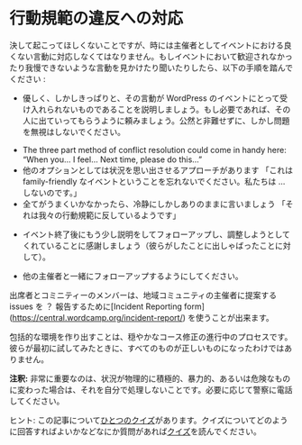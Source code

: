 <!-- Responding to Code of Conduct Violations -->
行動規範の違反への対応
========================================

<!-- We wish it would never happen, but sometimes as organizers we have to respond to bad behavior at our events. If you see or hear about any behavior that is making the event less welcoming or more intolerant, then please take the following steps: -->
決して起こってほしくないことですが、時には主催者としてイベントにおける良くない言動に対応しなくてはなりません。もしイベントにおいて歓迎されなかったり我慢できないような言動を見かけたり聞いたりしたら、以下の手順を踏んでください :

<!-- *   Kindly but firmly explain that the behavior is unacceptable at WordPress events; if necessary, ask the person to leave. Do not shame them publicly, but also do not ignore the issue. -->
*   優しく、しかしきっぱりと、その言動が WordPress のイベントにとって受け入れられないものであることを説明しましょう。もし必要であれば、その人に出ていってもらうように頼みましょう。公然と非難せずに、しかし問題を無視はしないでください。
<!--
    *   The three part method of conflict resolution could come in handy here: “When you… I feel… Next time, please do this…”
    *   Another handy option is to approach the situation as a reminder “Do not forget this is a family-friendly event. We do not do…. ”
    *   If all else fails, be calm but factual: “Remarks like that are against our code of conduct.”
-->
   * The three part method of conflict resolution could come in handy here: “When you… I feel… Next time, please do this…”
   * 他のオプションとしては状況を思い出させるアプローチがあります 「これは family-friendly なイベントということを忘れないでください。私たちは … しないのです。」
   * 全てがうまくいかなかったら、冷静にしかしありのままに言いましょう 「それは我々の行動規範に反しているようです」
<!-- *   Follow up with the person after the event with a little more explanation, and to thank them for being so willing to adjust (assuming of course that they did). -->
*   イベント終了後にもう少し説明をしてフォローアップし、調整しようとしてくれていることに感謝しましょう（彼らがしたことに出しゃばったことに対して）。
<!-- *   Make sure you follow up with the other organizers. -->
*   他の主催者と一緒にフォローアップするようにしてください。

<!-- Attendees and community members can use the [Incident Reporting form](https://central.wordcamp.org/incident-report/) to report issues that come up with their local community organizers, to someone other than their local community organizers. -->
出席者とコミニティーのメンバーは、地域コミュニティの主催者に提案する issues を ？ 報告するために[Incident Reporting form] (https://central.wordcamp.org/incident-report/) を使うことが出来ます。

<!-- Creating an inclusive environment is an ongoing process of gentle course correction. No one ever got everything right the first time they tried, but we all get better with each nudge in the right direction. -->
包括的な環境を作り出すことは、穏やかなコース修正の進行中のプロセスです。彼らが最初に試してみたときに、すべてのものが正しいものになったわけではありません。

<!-- **Note:** Very importantly, if the situation turns physically aggressive, violent, or otherwise dangerous, do not try to handle it yourself. Call the police if required. -->
**注釈:** 非常に重要なのは、状況が物理的に積極的、暴力的、あるいは危険なものに変わった場合は、それを自分で処理しないことです。必要に応じて警察に電話してください。

<!-- Tip: Here is [a quiz](https://community-self-training.mystagingwebsite.com/quiz/responding-to-code-of-conduct-violations/) on this article. Read [quizzes](https://make.wordpress.org/community/handbook/meetup-organizer/welcome/#quizzes) section of the welcome page if you have any questions about quizzes and how to navigate them. -->
ヒント: この記事について[ひとつのクイズ](https://community-self-training.mystagingwebsite.com/quiz/responding-to-code-of-conduct-violations/)があります。クイズについてどのように回答すればよいかなどなにか質問があれば[クイズ](https://make.wordpress.org/community/handbook/meetup-organizer/welcome/#quizzes)を読んでください。
